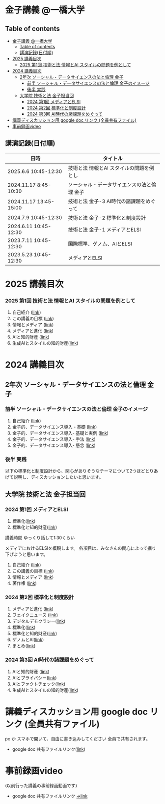 # 金子講義 @一橋大学

## Table of contents
- [金子講義 @一橋大学](#金子講義-一橋大学)
  - [Table of contents](#table-of-contents)
  - [講演記録(日付順)](#講演記録日付順)
- [2025 講義目次](#2025-講義目次)
    - [2025 第1回 技術と法 情報とAI スタイルの問題を例として](#2025-第1回-技術と法-情報とai-スタイルの問題を例として)
- [2024 講義目次](#2024-講義目次)
  - [2年次 ソーシャル・データサイエンスの法と倫理 金子](#2年次-ソーシャルデータサイエンスの法と倫理-金子)
    - [前半 ソーシャル・データサイエンスの法と倫理 金子のイメージ](#前半-ソーシャルデータサイエンスの法と倫理-金子のイメージ)
    - [後半 実践](#後半-実践)
  - [大学院 技術と法 金子担当回](#大学院-技術と法-金子担当回)
    - [2024 第1回 メディアとELSI](#2024-第1回-メディアとelsi)
    - [2024 第2回 標準化と制度設計](#2024-第2回-標準化と制度設計)
    - [2024 第3回 AI時代の諸課題をめぐって](#2024-第3回-ai時代の諸課題をめぐって)
- [講義ディスカッション用 google doc リンク (全員共有ファイル)](#講義ディスカッション用-google-doc-リンク-全員共有ファイル)
- [事前録画video](#事前録画video)

## 講演記録(日付順)
|日時 | タイトル  |
| --- | --- |
| 2025.6.6 10:45-12:30 |  技術と法 情報とAI スタイルの問題を例とし |
| 2024.11.17 8:45-10:30 |ソーシャル・データサイエンスの法と倫理 金子|
| 2024.11.17 13:45-15:00 |技術と法 金子-3 AI時代の諸課題をめぐって |
| 2024.7.9  10:45-12:30 |技術と法 金子-2 標準化と制度設計 |
| 2024.6.11 10:45-12:30 |技術と法 金子-1  メディアとELSI |
| 2023.7.11 10:45-12:30 |国際標準、ゲノム、AIとELSI|
| 2023.5.23 10:45-12:30 |メディアとELSI |

# 2025 講義目次
### 2025 第1回 技術と法 情報とAI スタイルの問題を例として

1. 自己紹介 ([link](01_10_self_introduction.md))
1. この講義の目標 ([link](01_20_introduction.md))
1. 情報とメディア ([link](01_30_information.md))
1. メディアと進化 ([link](01_50_evolutional_sociology.md))
1. AIと知的財産 ([link](03_10_ai_ip.md))
1. 生成AIとスタイルの知的財産([link](03_40_ai_style_value.md))

# 2024 講義目次
## 2年次 ソーシャル・データサイエンスの法と倫理 金子

### 前半 ソーシャル・データサイエンスの法と倫理 金子のイメージ
1. 自己紹介 ([link](01_10_self_introduction.md))
1. 金子的、データサイエンス導入 - 基礎 ([link](u2_10_sds_lae.md))
1. 金子的、データサイエンス導入- 基礎と実例 ([link](u2_20_sds_lae_confidence.md))
1. 金子的、データサイエンス導入- 手法 ([link](u2_30_sds_lae_tools.md))
1. 金子的、データサイエンス導入- 懸念 ([link](u2_40_sds_lae_concerns.md))
### 後半 実践

以下の標準化と制度設計から、関心がありそうなテーマについて2つほどとりあげて説明し、ディスカッションしたいと思います。

## 大学院 技術と法 金子担当回

### 2024 第1回 メディアとELSI
1. 標準化([link](02_20_standardization.md))
1. 標準化と知的財産([link](02_30_standard_and_ip.md))

講義時間 ゆっくり話して1:30くらい

メディアにおけるELSIを概観します。
各項目は、みなさんの関心によって掘り下げようと思います。

1. 自己紹介 ([link](01_10_self_introduction.md))
1. この講義の目標 ([link](01_20_introduction.md))
1. 情報とメディア ([link](01_30_information.md))
1. 著作権 ([link](01_40_copyright.md))

### 2024 第2回 標準化と制度設計
1. メディアと進化 ([link](01_50_evolutional_sociology.md))
1. フェイクニュース ([link](01_60_fakenews.md))
1. デジタルデモクラシー([link](02_10_digitaldemocracy.md))
1. 標準化([link](02_20_standardization.md))
1. 標準化と知的財産([link](02_30_standard_and_ip.md))
1. ゲノムとAI([link](02_40_genomeandai.md))
1. まとめ([link](02_90_conclusion.md))

### 2024 第3回 AI時代の諸課題をめぐって
1. AIと知的財産 ([link](03_10_ai_ip.md))
1. AIとプライバシー([link](03_20_ai_privacy.md))
1. AIとファクトチェック([link](03_30_ai_fakeinformation.md))
1. 生成AIとスタイルの知的財産([link](03_40_ai_style_value.md))

# 講義ディスカッション用 google doc リンク (全員共有ファイル)

pc か スマホで開いて、自由に書き込みしてください
全員で共有されます。
- google doc 共有ファイルリンク([link](https://docs.google.com/document/d/1hmgOeF4epq0vflLXdMDp3cc7sJl1ow9kgsXUZWptq28/edit?usp=drive_link))

# 事前録画video

(以前行った講義の事前録画動画です)

- google doc 共有ファイルリンク
[->link](https://1drv.ms/w/s!AplKFjNlsi53vu9cf5NE4EgvbFXGCw?e=wE0nO3)